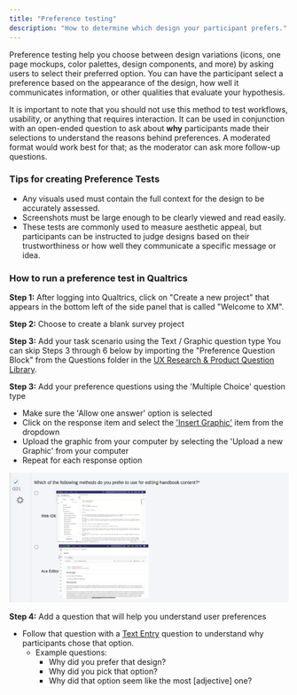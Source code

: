 ```yaml
---
title: "Preference testing"
description: "How to determine which design your participant prefers."
---
```


Preference testing help you choose between design variations (icons, one page mockups, color palettes, design components, and more) by asking users to select their preferred option. You can have the participant select a preference based on the appearance of the design, how well it communicates information, or other qualities that evaluate your hypothesis.

It is important to note that you should not use this method to test workflows, usability, or anything that requires interaction. It can be used in conjunction with an open-ended question to ask about **why** participants made their selections to understand the reasons behind preferences. A moderated format would work best for that; as the moderator can ask more follow-up questions.

### Tips for creating Preference Tests

- Any visuals used must contain the full context for the design to be accurately assessed.
- Screenshots must be large enough to be clearly viewed and read easily.
- These tests are commonly used to measure aesthetic appeal, but participants can be instructed to judge designs based on their trustworthiness or how well they communicate a specific message or idea.

### How to run a preference test in Qualtrics

**Step 1:** After logging into Qualtrics, click on "Create a new project" that appears in the bottom left of the side panel that is called "Welcome to XM".

**Step 2:** Choose to create a blank survey project

**Step 3:** Add your task scenario using the Text / Graphic question type
You can skip Steps 3 through 6 below by importing the "Preference Question Block" from the Questions folder in the [UX Research & Product Question Library](https://www.qualtrics.com/support/survey-platform/account-library/survey-library/#UsingABlockOrQuestionFromTheLibrary).

**Step 3:** Add your preference questions using the 'Multiple Choice' question type

   - Make sure the 'Allow one answer' option is selected
   - Click on the response item and select the ['Insert Graphic'](https://www.qualtrics.com/support/survey-platform/survey-module/editing-questions/rich-content-editor/insert-a-graphic/) item from the dropdown
   - Upload the graphic from your computer by selecting the 'Upload a new Graphic' from your computer
   - Repeat for each response option

![Preference Test](preference-test.png)

**Step 4:** Add a question that will help you understand user preferences

- Follow that question with a [Text Entry](https://www.qualtrics.com/support/survey-platform/survey-module/editing-questions/question-types-guide/standard-content/text-entry/) question to understand why participants chose that option.
   - Example questions:
     - Why did you prefer that design?
     - Why did you pick that option?
     - Why did that option seem like the most [adjective] one?
